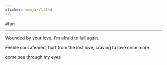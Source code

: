```yaml
---
sticker: emoji//1f4ad
---
```


#fun 

___

Wounded by your love, I'm afraid to fall again.

Feeble soul afeared,
hurt from the lost love,
craving to love once more.

come see through my eyes

